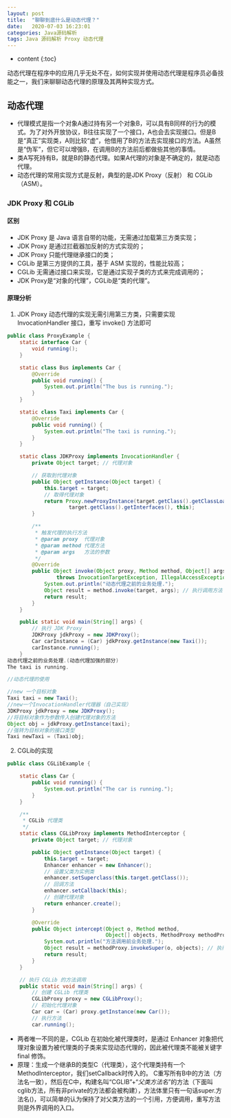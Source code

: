 ```yaml
---
layout: post
title:  "聊聊到底什么是动态代理？"
date:   2020-07-03 16:23:01
categories: Java源码解析
tags: Java 源码解析 Proxy 动态代理
---
```


* content
{:toc}

动态代理在程序中的应用几乎无处不在，如何实现并使用动态代理是程序员必备技能之一，我们来聊聊动态代理的原理及其两种实现方式。





## 动态代理
- 代理模式是指一个对象A通过持有另一个对象B，可以具有B同样的行为的模式。为了对外开放协议，B往往实现了一个接口，A也会去实现接口。但是B是“真正”实现类，A则比较“虚”，他借用了B的方法去实现接口的方法。A虽然是“伪军”，但它可以增强B，在调用B的方法前后都做些其他的事情。
- 类A写死持有B，就是B的静态代理。如果A代理的对象是不确定的，就是动态代理。
- 动态代理的常用实现方式是反射，典型的是JDK Proxy（反射） 和 CGLib（ASM）。

### JDK Proxy 和 CGLib
#### 区别
- JDK Proxy 是 Java 语言自带的功能，无需通过加载第三方类实现；
- JDK Proxy 是通过拦截器加反射的方式实现的；
- JDK Proxy 只能代理继承接口的类；
- CGLib 是第三方提供的工具，基于 ASM 实现的，性能比较高；
- CGLib 无需通过接口来实现，它是通过实现子类的方式来完成调用的；
- JDK Proxy是“对象的代理”，CGLib是“类的代理”。

#### 原理分析
1. JDK Proxy 动态代理的实现无需引用第三方类，只需要实现 InvocationHandler 接口，重写 invoke() 方法即可

```java
public class ProxyExample {
    static interface Car {
        void running();
    }

    static class Bus implements Car {
        @Override
        public void running() {
            System.out.println("The bus is running.");
        }
    }

    static class Taxi implements Car {
        @Override
        public void running() {
            System.out.println("The taxi is running.");
        }
    }

    static class JDKProxy implements InvocationHandler {
        private Object target; // 代理对象

        // 获取到代理对象
        public Object getInstance(Object target) {
            this.target = target;
            // 取得代理对象
            return Proxy.newProxyInstance(target.getClass().getClassLoader(),
                    target.getClass().getInterfaces(), this);
        }

        /**
         * 触发代理的执行方法
         * @param proxy  代理对象
         * @param method 代理方法
         * @param args   方法的参数
         */
        @Override
        public Object invoke(Object proxy, Method method, Object[] args)
                throws InvocationTargetException, IllegalAccessException {
            System.out.println("动态代理之前的业务处理.");
            Object result = method.invoke(target, args); // 执行调用方法（此方法执行前后，可以进行相关业务处理）
            return result;
        }
    }

    public static void main(String[] args) {
        // 执行 JDK Proxy
        JDKProxy jdkProxy = new JDKProxy();
        Car carInstance = (Car) jdkProxy.getInstance(new Taxi());
        carInstance.running();
	}
动态代理之前的业务处理.(动态代理加强的部分)
The taxi is running.

//动态代理的使用

//new 一个目标对象
Taxi taxi = new Taxi(); 
//new一个InvocationHandler代理器（自己实现）
JDKProxy jdkProxy = new JDKProxy();
//将目标对象作为参数传入创建代理对象的方法
Object obj = jdkProxy.getInstance(taxi);
//强转为目标对象的接口类型
Taxi newTaxi = (Taxi)obj;
```

2. CGLib的实现


```java
public class CGLibExample {

    static class Car {
        public void running() {
            System.out.println("The car is running.");
        }
    }

    /**
     * CGLib 代理类
     */
    static class CGLibProxy implements MethodInterceptor {
        private Object target; // 代理对象

        public Object getInstance(Object target) {
            this.target = target;
            Enhancer enhancer = new Enhancer();
            // 设置父类为实例类
            enhancer.setSuperclass(this.target.getClass());
            // 回调方法
            enhancer.setCallback(this);
            // 创建代理对象
            return enhancer.create();
        }

        @Override
        public Object intercept(Object o, Method method,
                                Object[] objects, MethodProxy methodProxy) throws Throwable {
            System.out.println("方法调用前业务处理.");
            Object result = methodProxy.invokeSuper(o, objects); // 执行方法调用
            return result;
        }
    }

    // 执行 CGLib 的方法调用
    public static void main(String[] args) {
        // 创建 CGLib 代理类
        CGLibProxy proxy = new CGLibProxy();
        // 初始化代理对象
        Car car = (Car) proxy.getInstance(new Car());
        // 执行方法
        car.running();
```

- 两者唯一不同的是，CGLib 在初始化被代理类时，是通过 Enhancer 对象把代理对象设置为被代理类的子类来实现动态代理的，因此被代理类不能被关键字 final 修饰。
- 原理：生成一个继承B的类型C（代理类），这个代理类持有一个MethodInterceptor，我们setCallback时传入的。 C重写所有B中的方法（方法名一致），然后在C中，构建名叫“CGLIB”+“$父类方法名$”的方法（下面叫cglib方法，所有非private的方法都会被构建），方法体里只有一句话super.方法名()，可以简单的认为保持了对父类方法的一个引用，方便调用，重写方法则是外界调用的入口。